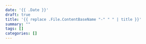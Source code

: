 ```yaml
---
date: '{{ .Date }}'
draft: true
title: '{{ replace .File.ContentBaseName "-" " " | title }}'
summary: ""
tags: []
categories: []
---
```

